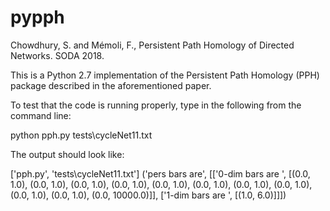 # pypph
Chowdhury, S. and Mémoli, F., Persistent Path Homology of Directed Networks. SODA 2018.

This is a Python 2.7 implementation of the Persistent Path Homology (PPH) package described in the aforementioned paper. 

To test that the code is running properly, type in the following from the command line:

  python pph.py tests\cycleNet11.txt

The output should look like:

['pph.py', 'tests\\cycleNet11.txt']
('pers bars are', [['0-dim bars are ', [(0.0, 1.0), (0.0, 1.0), (0.0, 1.0), (0.0, 1.0), (0.0, 1.0), (0.0, 1.0), (0.0, 1.0), (0.0, 1.0), (0.0, 1.0), (0.0, 1.0), (0.0, 10000.0)]], ['1-dim bars are ', [(1.0, 6.0)]]])
